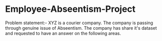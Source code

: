 # Employee-Abseentism-Project
Problem statement:- XYZ is a courier company. The company is passing through genuine issue of Abseentism. The company has share it's dataset and requested to have an answer on the following areas.
